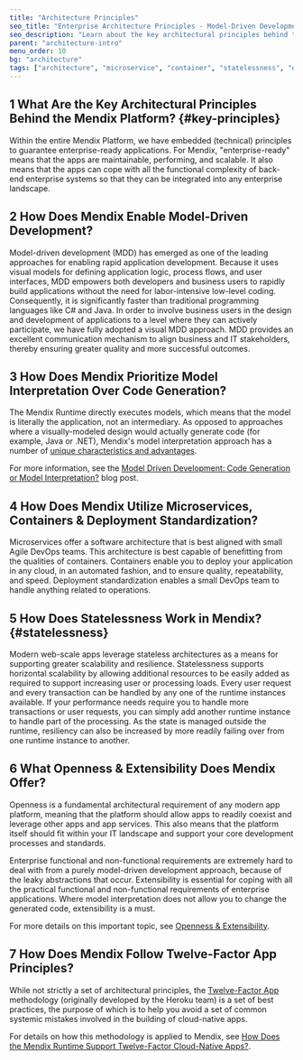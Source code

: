 ```yaml
---
title: "Architecture Principles"
seo_title: "Enterprise Architecture Principles - Model-Driven Development, Microservices, Containers & Statelessness"
seo_description: "Learn about the key architectural principles behind the Mendix Platform, enablement of model-driven development, microservices, containers & more."
parent: "architecture-intro"
menu_order: 10
bg: "architecture"
tags: ["architecture", "microservice", "container", "statelessness", "openness", "extensibility", "twelve factor"]
---
```


## 1 What Are the Key Architectural Principles Behind the Mendix Platform? {#key-principles}

Within the entire Mendix Platform, we have embedded (technical) principles to guarantee enterprise-ready applications. For Mendix, "enterprise-ready" means that the apps  are maintainable, performing, and scalable. It also means that the apps can cope with all the functional complexity of back-end enterprise systems so that they can be integrated into any enterprise landscape.

## 2 How Does Mendix Enable Model-Driven Development?

Model-driven development (MDD) has emerged as one of the leading approaches for enabling rapid application development. Because it uses visual models for defining application logic, process flows, and user interfaces, MDD empowers both developers and business users to rapidly build applications without the need for labor-intensive low-level coding. Consequently, it is significantly faster than traditional programming languages like C# and Java. In order to involve business users in the design and development of applications to a level where they can actively participate, we have fully adopted a visual MDD approach. MDD provides an excellent communication mechanism to align business and IT stakeholders, thereby ensuring greater quality and more successful outcomes.

## 3 How Does Mendix Prioritize Model Interpretation Over Code Generation?

The Mendix Runtime directly executes models, which means that the model is literally the application, not an intermediary. As opposed to approaches where a visually-modeled design would actually generate code (for example, Java or .NET), Mendix's model interpretation approach has a number of [unique characteristics and advantages](runtime-architecture#model-execution).

For more information, see the [Model Driven Development: Code Generation or Model Interpretation?](http://www.theenterprisearchitect.eu/blog/2010/06/28/model-driven-development-code-generation-or-model-interpretation/) blog post.

## 4 How Does Mendix Utilize Microservices, Containers & Deployment Standardization?

Microservices offer a software architecture that is best aligned with small Agile DevOps teams. This architecture is best capable of benefitting from the qualities of containers. Containers enable you to deploy your application in any cloud, in an automated fashion, and to ensure quality, repeatability, and speed. Deployment standardization enables a small DevOps team to handle anything related to operations.

## 5 How Does Statelessness Work in Mendix? {#statelessness}

Modern web-scale apps leverage stateless architectures as a means for supporting greater scalability and resilience. Statelessness supports horizontal scalability by allowing additional resources to be easily added as required to support increasing user or processing loads. Every user request and every transaction can be handled by any one of the runtime instances available. If your performance needs require you to handle more transactions or user requests, you can simply add another runtime instance to handle part of the processing. As the state is managed outside the runtime, resiliency can also be increased by more readily failing over from one runtime instance to another.

## 6 What Openness & Extensibility Does Mendix Offer?

Openness is a fundamental architectural requirement of any modern app platform, meaning that the platform should allow apps to readily coexist and leverage other apps and app services. This also means that the platform itself should fit within your IT landscape and support your core development processes and standards.

Enterprise functional and non-functional requirements are extremely hard to deal with from a purely model-driven development approach, because of the leaky abstractions that occur. Extensibility is essential for coping with all the practical functional and non-functional requirements of enterprise applications. Where model interpretation does not allow you to change the generated code, extensibility is a must.

For more details on this important topic, see [Openness & Extensibility](openness-extensibility).

## 7 How Does Mendix Follow Twelve-Factor App Principles?

While not strictly a set of architectural principles, the [Twelve-Factor App](https://12factor.net/) methodology (originally developed by the Heroku team) is a set of best practices, the purpose of which is to help you avoid a set of common systemic mistakes involved in the building of cloud-native apps.

For details on how this methodology is applied to Mendix, see [How Does the Mendix Runtime Support Twelve-Factor Cloud-Native Apps?](twelve-factor-architecture).
